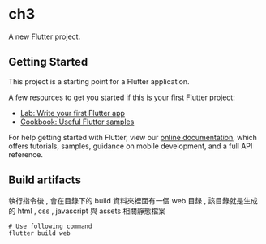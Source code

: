 # ch3

A new Flutter project.

## Getting Started

This project is a starting point for a Flutter application.

A few resources to get you started if this is your first Flutter project:

- [Lab: Write your first Flutter app](https://flutter.dev/docs/get-started/codelab)
- [Cookbook: Useful Flutter samples](https://flutter.dev/docs/cookbook)

For help getting started with Flutter, view our
[online documentation](https://flutter.dev/docs), which offers tutorials,
samples, guidance on mobile development, and a full API reference.


## Build artifacts
執行指令後 , 會在目錄下的 build 資料夾裡面有一個 web 目錄 , 該目錄就是生成的 html , css , javascript 與 assets 相關靜態檔案
```
# Use following command
flutter build web
```